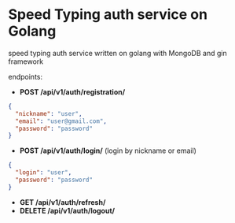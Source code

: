 # Speed Typing auth service on Golang

speed typing auth service written on golang with MongoDB and gin framework

endpoints:

- **POST /api/v1/auth/registration/**

```json
{
  "nickname": "user",
  "email": "user@gmail.com",
  "password": "password"
}
```

- **POST /api/v1/auth/login/** (login by nickname or email)

```json
{
  "login": "user",
  "password": "password"
}
```

- **GET /api/v1/auth/refresh/**
- **DELETE /api/v1/auth/logout/**

